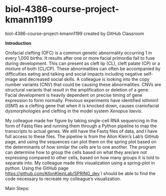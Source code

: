 # biol-4386-course-project-kmann1199
biol-4386-course-project-kmann1199 created by GitHub Classroom

**Introduction**

Orofacial clefting (OFC) is a common genetic abnormality occurring 1 in every 1,000 births. It results after one or more facial primordia fail to fuse during development. This can present as cleft lip (CL), cleft palate (CP) or a mixture of both (CL/CP). These abnormalities can often be accompanied by difficulties eating and talking and social impacts including negative self-image and decreased social skills. A colleague is looking into the copy number variants (CNV) that could be causing these abnormalities. CNVs are structural variants that result in the amplification or deletion of a gene. Facial development is heavily dependent on precise timing of gene expression to form normally. Previous experiments have identified isthmin1 (*ISM1*) as a clefting gene that when it is knocked down, causes craniofacial dysmorphologies and clefting in the model system *Xenopus laevis*. 

My colleague made her figure by taking single-cell RNA sequencing in the form of Fastq files and running them through a Python pipeline to map the transcripts to actual genes. We still have the Fastq files of data, and I have full access to these files. The pipeline is from the Allon Klein’s Lab’s GitHub page, and using the sequences can plot them on the spring plot based on the determinants of how similar the cells are to one another. The program can determine how to group the cells based on what they are/are not expressing compared to other cells, based on how many groups it is told to separate into. My colleague made this visualization using a spring-plot in python. Using the GitHub page https://github.com/AllonKleinLab/SPRING_dev I should be able to find the code necessary to recreate my colleague’s visualization. 

Main Steps:

